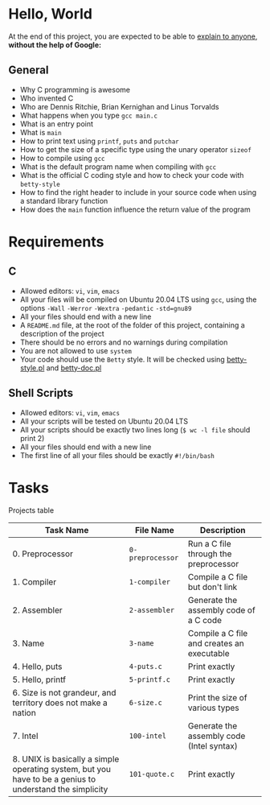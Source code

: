 # Hello, World
At the end of this project, you are expected to be able to [explain to anyone](https://fs.blog/feynman-learning-technique/?fbclid=IwAR2K5_BGPVo0QjJXkOIIqNsqcXK4lTskPWJvA0asKQIGtCPWaQBdKmj1Ztg), 
**without the help of Google:**

## General
* Why C programming is awesome
* Who invented C
* Who are Dennis Ritchie, Brian Kernighan and Linus Torvalds
* What happens when you type `gcc main.c`
* What is an entry point
* What is `main`
* How to print text using `printf`, `puts` and `putchar`
* How to get the size of a specific type using the unary operator `sizeof`
* How to compile using `gcc`
* What is the default program name when compiling with `gcc`
* What is the official C coding style and how to check your code with `betty-style`
* How to find the right header to include in your source code when using a standard library function
* How does the `main` function influence the return value of the program

# Requirements
## C
* Allowed editors: `vi`, `vim`, `emacs`
* All your files will be compiled on Ubuntu 20.04 LTS using `gcc`, using the options `-Wall` `-Werror` `-Wextra` `-pedantic` `-std=gnu89`
* All your files should end with a new line
* A `README.md` file, at the root of the folder of this project, containing a description of the project
* There should be no errors and no warnings during compilation
* You are not allowed to use `system`
* Your code should use the `Betty` style. It will be checked using [betty-style.pl](https://github.com/holbertonschool/Betty/blob/master/betty-style.pl) and [betty-doc.pl](https://github.com/holbertonschool/Betty/blob/master/betty-doc.pl)

## Shell Scripts
* Allowed editors: `vi`, `vim`, `emacs`
* All your scripts will be tested on Ubuntu 20.04 LTS
* All your scripts should be exactly two lines long (`$ wc -l file` should print 2)
* All your files should end with a new line
* The first line of all your files should be exactly `#!/bin/bash`

# Tasks
Projects table

| Task Name  | File Name | Description |
| --------------- | ------------------------------ |---------------------------------------------------------------|
| 0. Preprocessor  | `0-preprocessor`  | Run a C file through the preprocessor |
| 1. Compiler | `1-compiler` | Compile a C file but don't link |
| 2. Assembler | `2-assembler` | Generate the assembly code of a C code |
| 3. Name | `3-name` | Compile a C file and creates an executable |
| 4. Hello, puts | `4-puts.c` | Print exactly |
| 5. Hello, printf | `5-printf.c` | Print exactly |
| 6. Size is not grandeur, and territory does not make a nation | `6-size.c` | Print the size of various types |
| 7. Intel | `100-intel` | Generate the assembly code (Intel syntax) |
| 8. UNIX is basically a simple operating system, but you have to be a genius to understand the simplicity | `101-quote.c` | Print exactly |
